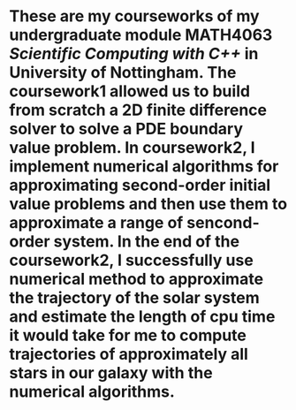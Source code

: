 # These are my courseworks of my undergraduate module MATH4063 *Scientific Computing with C++* in University of Nottingham. The coursework1 allowed us to build from scratch a 2D finite difference solver to solve a PDE boundary value problem. In coursework2, I implement numerical algorithms for approximating second-order initial value problems and then use them to approximate a range of sencond-order system. In the end of the coursework2, I successfully use numerical method to approximate the trajectory of the solar system and estimate the length of cpu time it would take for me to compute trajectories of approximately all stars in our galaxy with the numerical algorithms.
